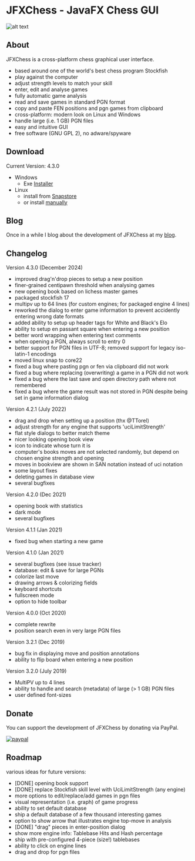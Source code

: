 # JFXChess - JavaFX Chess GUI

![alt text](https://raw.githubusercontent.com/asdfjkl/jerry/master/jfxchess.png)

## About
JFXChess is a cross-platform chess graphical user interface.

* based around one of the world's best chess program Stockfish
* play against the computer
* adjust strength levels to match your skill
* enter, edit and analyse games
* fully automatic game analysis
* read and save games in standard PGN format
* copy and paste FEN positions and pgn games from clipboard
* cross-platform: modern look on Linux and Windows
* handle large (i.e. 1 GB) PGN files
* easy and intuitive GUI
* free software (GNU GPL 2), no adware/spyware

## Download

Current Version: 4.3.0

* Windows
  - Exe [Installer](https://github.com/asdfjkl/jfxchess/releases)
* Linux
  - install from [Snapstore](https://snapcraft.io/jfxchess) 
  - or install [manually](https://github.com/asdfjkl/jfxchess/releases)

## Blog

Once in a while I blog about the development of JFXChess at my [blog](https://buildingjerry.wordpress.com).

## Changelog

Version 4.3.0 (December 2024)
 * improved drag'n'drop pieces to setup a new position
 * finer-grained centipawn threshold when analysing games
 * new opening book based on lichess master games
 * packaged stockfish 17
 * multipv up to 64 lines (for custom engines; for packaged engine 4 lines)
 * reworked the dialog to enter game information to prevent accidently entering wrong date formats
 * added ability to setup up header tags for White and Black's Elo
 * ability to setup en passant square when entering a new position
 * better word wrapping when entering text comments
 * when opening a PGN, always scroll to entry 0
 * better support for PGN files in UTF-8; removed support for legacy iso-latin-1 encodings
 * moved linux snap to core22
 * fixed a bug where pasting pgn or fen via clipboard did not work
 * fixed a bug where replacing (overwriting) a game in a PGN did not work
 * fixed a bug where the last save and open directory path where not remembered
 * fixed a bug where the game result was not stored in PGN despite being set in game information dialog

Version 4.2.1 (July 2022)
 * drag and drop when setting up a position (thx @TTorel)
 * adjust strength for any engine that supports 'uciLimitStrength'
 * flat style dialogs to better match theme
 * nicer looking opening book view
 * icon to indicate whose turn it is
 * computer's books moves are not selected randomly, but depend on chosen engine strength and opening
 * moves in bookview are shown in SAN notation instead of uci notation
 * some layout fixes
 * deleting games in database view
 * several bugfixes

Version 4.2.0 (Dec 2021)
 * opening book with statistics
 * dark mode
 * several bugfixes

Version 4.1.1 (Jan 2021)
 * fixed bug when starting a new game

Version 4.1.0 (Jan 2021)
 * several bugfixes (see issue tracker)
 * database: edit & save for large PGNs
 * colorize last move
 * drawing arrows & colorizing fields
 * keyboard shortcuts
 * fullscreen mode
 * option to hide toolbar

Version 4.0.0 (Oct 2020)
 * complete rewrite
 * position search even in very large PGN files

Version 3.2.1 (Dec 2019)
 * bug fix in displaying move and position annotations
 * ability to flip board when entering a new position

Version 3.2.0 (July 2019)
 * MultiPV up to 4 lines
 * ability to handle and search (metadata) of large (> 1 GB) PGN files
 * user defined font-sizes

## Donate

You can support the development of JFXChess by donating via PayPal.

[![paypal](https://www.paypalobjects.com/en_US/DK/i/btn/btn_donateCC_LG.gif)](https://www.paypal.com/donate?hosted_button_id=9K2JDF5YBDZT6)
 
 ## Roadmap
 
various ideas for future versions:

- [DONE] opening book support
- [DONE] replace Stockfish skill level with UciLimitStrength (any engine)
- more options to edit/replace/add games in pgn files
- visual representation (i.e. graph) of game progress
- ability to set default database
- ship a default database of a few thousand interesting games 
- option to show arrow that illustrates engine top-move in analysis
- [DONE] "drag" pieces in enter-position dialog
- show more engine info: Tablebase Hits and Hash percentage
- ship with pre-configured 4-piece (size!) tablebases
- ability to click on engine lines 
- drag and drop for pgn files
